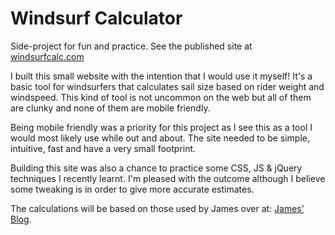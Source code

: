 # Windsurf Calculator
Side-project for fun and practice. See the published site at [windsurfcalc.com](http://windsurfcalc.com/)

I built this small website with the intention that I would use it myself! It's a basic tool for windsurfers that calculates sail size based on rider weight and windspeed. This kind of tool is not uncommon on the web but all of them are clunky and none of them are mobile friendly. 

Being mobile friendly was a priority for this project as I see this as a tool I would most likely use while out and about. The site needed to be simple, intuitive, fast and have a very small footprint.

Building this site was also a chance to practice some CSS, JS & jQuery techniques I recently learnt. I'm pleased with the outcome although I believe some tweaking is in order to give more accurate estimates.

The calculations will be based on those used by James over at: [James' Blog](http://jimbodouglass.blogspot.co.nz/2010/11/updated-windsurf-calculator-online.html).
